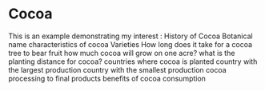 # Cocoa
This is an example demonstrating my interest :
History of Cocoa
Botanical name
characteristics of cocoa 
Varieties 
How long does it take for a cocoa tree to bear fruit
how much cocoa will grow on one acre?
what is the planting distance for cocoa?
countries where cocoa is planted
country with the largest production
country with the smallest production
cocoa processing to final products
benefits of cocoa consumption
